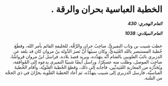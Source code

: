 <h1 dir="rtl">الخطبة العباسية بحران والرقة .</h1>

<h5 dir="rtl">العام الهجري:  430

العام الميلادي: 1038

</h5>

<p dir="rtl">خطبَ شبيب بن وثاب النميريُّ، صاحِبُ حران والرَّقَّة، للخليفةِ القائم بأمر الله، وقطَعَ خُطبةَ المستنصر بالله العُبَيديُّ، وكان سببُها أنَّ نَصرَ الدَّولة بنُ مروان كان قد بلغه عن الدزبري نائبُ العلويين بالشام أنَّه يتهَدَّده، ويريد قصدَ بلاده، فراسل ابنُ مروان قرواشًا، صاحِبَ الموصل، وطلب منه عسكرًا، وراسل أيضًا شبيبًا النميري يدعوه إلى المُوافقة، ويُحَذِّرُه من المغاربةِ العُبَيديِّين، فأجابه إلى ذلك، وقطعَ الخُطبةَ العَلَويَّة، وأقام الخُطبةَ العباسيَّة، فأرسل الدزبري إلى شبيب يتهدَّدُه، ثم أعاد الخطبةَ العَلَوية بحرَّانَ في ذي الحجَّة من السَّنة.</p></br>
